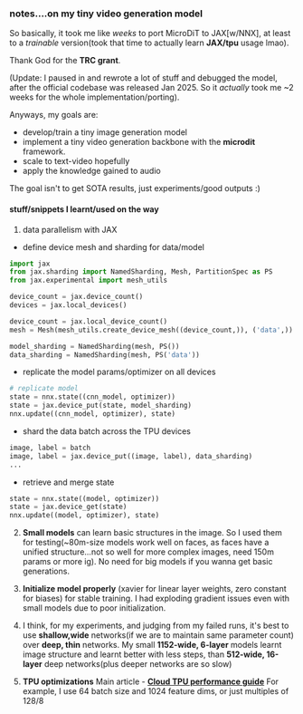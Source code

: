 ### notes....on my tiny video generation model
So basically, it took me like _weeks_ to port MicroDiT to JAX[w/NNX], at least to a _trainable_ version(took that time to actually learn **JAX/tpu** usage lmao). 

Thank God for the **TRC grant**.

(Update: I paused in and rewrote a lot of stuff and debugged the model, after the official codebase was released Jan 2025. So it _actually_ took me ~2 weeks for the whole implementation/porting).

Anyways, my goals are:
- develop/train a tiny image generation model
- implement a tiny video generation backbone with the **microdit** framework.
- scale to text-video hopefully
- apply the knowledge gained to audio

The goal isn't to get SOTA results, just experiments/good outputs :)


#### stuff/snippets I learnt/used on the way
 
1. data parallelism with JAX
* define device mesh and sharding for data/model
```python
import jax
from jax.sharding import NamedSharding, Mesh, PartitionSpec as PS
from jax.experimental import mesh_utils

device_count = jax.device_count()
devices = jax.local_devices()

device_count = jax.local_device_count()
mesh = Mesh(mesh_utils.create_device_mesh((device_count,)), ('data',))

model_sharding = NamedSharding(mesh, PS())
data_sharding = NamedSharding(mesh, PS('data'))
```
* replicate the model params/optimizer on all devices
```python
# replicate model
state = nnx.state((cnn_model, optimizer))
state = jax.device_put(state, model_sharding)
nnx.update((cnn_model, optimizer), state)
```

* shard the data batch across the TPU devices
```python
image, label = batch
image, label = jax.device_put((image, label), data_sharding)
...

```
* retrieve and merge state
```python
state = nnx.state((model, optimizer))
state = jax.device_get(state)
nnx.update((model, optimizer), state)
```

2. **Small models** can learn basic structures in the image. So I used them for testing(~80m-size models work well on faces, as faces have a unified structure...not so well for more complex images, need 150m params or more ig). No need for big models if you wanna get basic generations.

3. **Initialize model properly** (xavier for linear layer weights, zero constant for biases) for stable training. I had exploding gradient issues even with small models due to poor initialization.

4. I think, for my experiments, and judging from my failed runs,
it's best to use **shallow,wide** networks(if we are to maintain same parameter count) over **deep, thin** networks.
My small **1152-wide, 6-layer** models learnt image structure and learnt better with less steps, 
than **512-wide, 16-layer** deep networks(plus deeper networks are so slow)

5. **TPU optimizations**
Main article - [**Cloud TPU performance guide**](https://cloud.google.com/tpu/docs/performance-guide)
For example, I use 64 batch size and 1024 feature dims, or just multiples of 128/8 